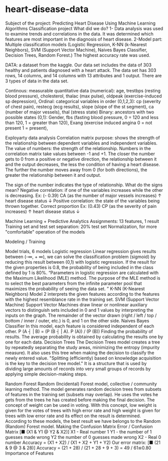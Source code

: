 # heart-disease-data
Subject of the project: Predicting Heart Disease Using Machine Learning Algorithms
Classification project
What did we do?
1- Data analysis was used to examine trends and correlations in the data. It was determined which features are most important in the diagnosis of heart disease.
2-Model part: Multiple classification models (Logistic Regression, K-NN (k-Nearest Neighbors), SVM (Support Vector Machine), Naives Bayes Classifier, Decision Trees, Random Forest.) The highest accuracy rate was used.

DATA: a dataset from the kaggle. Our data set includes the data of 303 healthy and patients diagnosed with a heart attack.
The data set has 303 rows, 14 columns, and 14 columns with 13 attributes and 1 output.
There are 3 types of data in the data set.

Continous: measurable quantitative data (numerical): age, trestbps (resting blood pressure), cholesterol, thalac (max pulse), oldpeak (exercise-induced sp depression),
Ordinal: categorical variables in order (0,1,2,3): cp (severity of chest pain), restecg (ecg results), slope (slope of the st segment), ca (number of major vessels), thal (stress state)
Binary: ancestors with two possible states (0,1): Gender, fbs (fasting blood pressure, 0 = 120 and less than 120, 1 = greater than 120), Exang (exercise induced angina 0 = not present 1 = present),


Exployarty data analysis
Correlation matrix purpose: shows the strength of the relationship between dependent variables and independent variables.
The value of numbers: the strength of the relationship.
Numbers in the correlation matrix take values ​​between -1 and +1.
The closer the number gets to 0 from a positive or negative direction, the relationship between it and the output decreases, the less the condition of having a heart disease.
The further the number moves away from 0 (for both directions), the greater the relationship between it and output.

The sign of the number indicates the type of relationship.
What do the signs mean?
Negative correlation: if one of the variables increases while the other is decreasing.
Ex: (- 0.39) CA (as the number of major vessels increases) ↑ heart disease status ↓
Positive correlation: the state of the variables being thrown together. Correct proportion
Ex: (0.43) CP (as the severity of pain increases) ↑ heart disease status ↓



Machine Learning + Predictive Analytics
Assignments: 13 features, 1 result
Training set and test set separation: 20% test set
Normalization, for more "comfortable" operation of the models


Modeling / Training

Model trials, 6 models
Logistic regression
Linear regression gives results between (-∞, + ∞), we can solve the classification problem (sigmoid) by reducing this result between (0,1) with logistic regression. If the result for the given properties is 0.8, the probability of being included in the class defined by 1 is 80%.
“Parameters in logistic regression are calculated with the Maximum Likelihood (MLE) method. The purpose of the MLE method is to select the best parameters from the infinite parameter pool that maximizes the probability of seeing the data set. ”
K-NN (K-Nearest Neighbors)
Model 2 interprets the given features according to the features with the highest resemblance rate in the training set.
SVM (Support Vector Machine)
Support Vector Machines draw linear or nonlinear auxiliary vectors to distinguish sets included in 0 and 1 values ​​by interpreting the inputs on the graph. The remainder of the vector drawn (right / left / top / bottom / inner / outer, etc.) is 0, and 1 on the other side.
Naives Bayes Classifier
In this model, each feature is considered independent of each other.
P (A ┤ | B) = (P (B ┤ | A). P (A)) / (P (B))
Finding the probability of results. The average probability is obtained by calculating the results one by one for each data.
Decision Trees
The Decision Trees model creates a tree by repeatedly separating the study areas, minimizing the entropy (impurity measure). It also uses this tree when making the decision to classify the newly entered value.
"Splitting (efficiently) based on knowledge acquisition is the key to the decision tree model."
It is a structure that is used by dividing large amounts of records into very small groups of records by applying simple decision-making steps.



Random Forest
Random (Incidental) Forest model, collective / community learning method. The model generates random decision trees from subsets of features in the training set (subsets may overlap). He uses the votes he gets from the trees he has created before making the final decision. The concept of weight can be used in voting. With this concept, low weight is given for the votes of trees with high error rate and high weight is given for trees with low error rate and its effect on the result is determined.
According to these models, the best result we have belongs to the Random (Random) Forest model.
Making the Confusion Matrix
Error / Confusion Matrix
[■ (X1 & Y1 @ Y2 & X2)]
X1 - Real number 1
Y1 - the number of 1 guesses made wrong
Y2 the number of 0 guesses made wrong
X2 - Real 0 number
Accuracy = (X1 + X2) / (X1 + X2 + Y1 + Y2)
Our error matrix:
[■ (21 & 9 @ 3 & 28)]
Accuracy = (21 + 28) / (21 + 28 + 9 + 3) = 49 / 61≌0.80
Importance of Features
